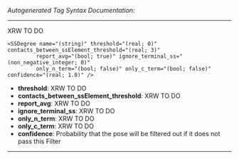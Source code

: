 _Autogenerated Tag Syntax Documentation:_

---
XRW TO DO

```
<SSDegree name="(string)" threshold="(real; 0)" contacts_between_ssElement_threshold="(real; 3)"
         report_avg="(bool; true)" ignore_terminal_ss="(non_negative_integer; 0)"
         only_n_term="(bool; false)" only_c_term="(bool; false)" confidence="(real; 1.0)" />
```

-   **threshold**: XRW TO DO
-   **contacts_between_ssElement_threshold**: XRW TO DO
-   **report_avg**: XRW TO DO
-   **ignore_terminal_ss**: XRW TO DO
-   **only_n_term**: XRW TO DO
-   **only_c_term**: XRW TO DO
-   **confidence**: Probability that the pose will be filtered out if it does not pass this Filter

---
